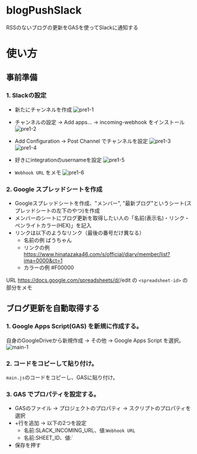 # blogPushSlack

RSSのないブログの更新をGASを使ってSlackに通知する

# 使い方
## 事前準備
### 1. Slackの設定

- 新たにチャンネルを作成
![pre1-1](https://user-images.githubusercontent.com/23024426/61186254-2bb77e00-a69e-11e9-9a5b-95d381cc39ca.png)

- チャンネルの設定 → Add apps... → incoming-webhook をインストール
![pre1-2](https://user-images.githubusercontent.com/23024426/61186287-66b9b180-a69e-11e9-894f-b12813b8cb14.png)

- Add Configuration → Post Channel でチャンネルを設定
![pre1-3](https://user-images.githubusercontent.com/23024426/61186270-4e499700-a69e-11e9-8434-8bce454d64e7.png)
![pre1-4](https://user-images.githubusercontent.com/23024426/61186318-c7e18500-a69e-11e9-9460-85c367361069.png)

- 好きにintegrationのusernameを設定
![pre1-5](https://user-images.githubusercontent.com/23024426/61186330-e6478080-a69e-11e9-8c21-31c18632af77.png)

- `Webhook URL` をメモ
![pre1-6](https://user-images.githubusercontent.com/23024426/61186348-07a86c80-a69f-11e9-9887-8ae87f66c347.png)


### 2. Google スプレッドシートを作成
- Googleスプレッドシートを作成、"メンバー", "最新ブログ"というシート(スプレッドシートの左下のやつ)を作成
- メンバーのシートにブログ更新を取得したい人の「名前(表示名)・リンク・ペンライトカラー(HEX)」を記入
- リンクは以下のようなリンク（最後の番号だけ異なる）
  - 名前の例 ばうちゃん
  - リンクの例 https://www.hinatazaka46.com/s/official/diary/member/list?ima=0000&ct=1
  - カラーの例 #F00000

URL https://docs.google.com/spreadsheets/d/<spreadsheet-id>/edit の `<spreadsheet-id>` の部分をメモ


## ブログ更新を自動取得する
### 1. Google Apps Script(GAS) を新規に作成する。
自身のGoogleDriveから新規作成 → その他 → Google Apps Script を選択。
![main-1](https://user-images.githubusercontent.com/23024426/61186230-d4b1a900-a69d-11e9-9f59-15a40139dfe8.png)

### 2. コードをコピーして貼り付け。
`main.js`のコードをコピーし、GASに貼り付け。

### 3. GAS でプロパティを設定する。
- GASのファイル → プロジェクトのプロパティ → スクリプトのプロパティを選択
- +行を追加 → 以下の2つを設定
  - 名前:SLACK_INCOMING_URL、値:`Webhook URL`
  - 名前:SHEET_ID、値:`<spreadsheet-id>
- 保存を押す


